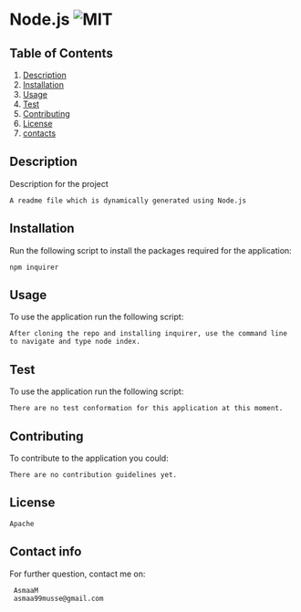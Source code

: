 # Node.js ![MIT](https://img.shields.io/static/v1?label=Apache&message=License&color=orange)

## Table of Contents

1. [Description](#description)
   <br>
2. [Installation](#installation)
   <br>
3. [Usage](#usage)
   <br>
4. [Test](#test)
   <br>
5. [Contributing](#contributing)
   <br>
6. [License](#license)
   <br>
7. [contacts](#contacts)

## Description

<a id="description"></a>

Description for the project

```
A readme file which is dynamically generated using Node.js
```

## Installation

<a id="installation"></a>

Run the following script to install the packages required for the application:

```
npm inquirer
```

## Usage

<a id="usage"></a>

To use the application run the following script:

```
After cloning the repo and installing inquirer, use the command line to navigate and type node index.
```

## Test

<a id="test"></a>

To use the application run the following script:

```
There are no test conformation for this application at this moment.
```

## Contributing

<a id="contributing"></a>

To contribute to the application you could:

```
There are no contribution guidelines yet.
```

## License

<a id="license"></a>

```
Apache
```

## Contact info

<a id="contacts"></a>

For further question, contact me on:

```
 AsmaaM
 asmaa99musse@gmail.com
```
